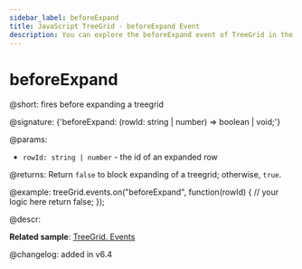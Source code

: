 ```yaml
---
sidebar_label: beforeExpand
title: JavaScript TreeGrid - beforeExpand Event 
description: You can explore the beforeExpand event of TreeGrid in the documentation of the DHTMLX JavaScript UI library. Browse developer guides and API reference, try out code examples and live demos, and download a free 30-day evaluation version of DHTMLX Suite.
---
```


# beforeExpand

@short: fires before expanding a treegrid

@signature: {'beforeExpand: (rowId: string | number) => boolean | void;'}

@params:
- `rowId: string | number` - the id of an expanded row

@returns:
Return `false` to block expanding of a treegrid; otherwise, `true`.

@example:
treeGrid.events.on("beforeExpand", function(rowId) {
    // your logic here
    return false;
});

@descr:

**Related sample**: [TreeGrid. Events](https://snippet.dhtmlx.com/sgwnxshe)

@changelog: added in v6.4
